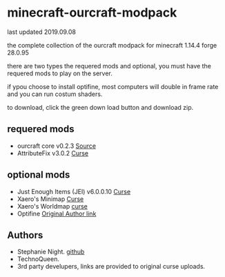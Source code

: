 # minecraft-ourcraft-modpack

last updated 2019.09.08

the complete collection of the ourcraft modpack for minecraft 1.14.4 forge 28.0.95

there are two types the requered mods and optional, you must have the requered mods to play on the server. 

if ypou choose to install optifine, most computers will double in frame rate and you can run costum shaders. 

to download, click the green down load button and download zip.



## requered mods 

- ourcraft core v0.2.3                [Source](https://github.com/StephanieHvenegaard/minecraft-ourcraft-core)
- AttributeFix v3.0.2                 [Curse](https://www.curseforge.com/minecraft/mc-mods/attributefix)

## optional mods

- Just Enough Items (JEI) v6.0.0.10   [Curse](https://www.curseforge.com/minecraft/mc-mods/jei)
- Xaero's Minimap                     [Curse](https://www.curseforge.com/minecraft/mc-mods/xaeros-minimap)
- Xaero's Worldmap                    [curse](https://www.curseforge.com/minecraft/mc-mods/xaeros-world-map)
- Optifine                            [Original Author link](https://optifine.net/home)

## Authors

- Stephanie Night. [github](https://github.com/StephanieHvenegaard)
- TechnoQueen.
- 3rd party develupers, links are provided to original curse uploads.
